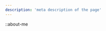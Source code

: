 ```yaml
---
description: 'meta description of the page'
--- 
```

<!-- # Olá, eu sou Sidney 

## About me

![Vue 3 Introduction](https://avatars.githubusercontent.com/u/102486000?v=4)

Olá, meu nome é Sidney Daniel e tenho 22 anos. Sou brasileiro e aspirante a desenvolvedor Front-End me formando em ADS na Uninter.

## Quais são minhas stacks ?💻

- HTML5 
- JavaScript 
- Vue.js 
- NodeJS 
- Firebase 
- CSS3 
- TypeScript 
- Git 
- NPM

## 📘 O que eu estou estudando:
- Nuxtjs 
- Sequelize 
- SQLite 
- MongoDB 
- TailwindCSS

## Quais softwares eu uso ?

- VSCode
- Edge DevTools
- Canva
- Trello
- Postman -->

::about-me